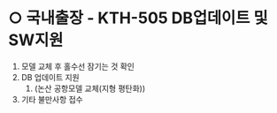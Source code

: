 # ○ 국내출장 - KTH-505 DB업데이트 및 SW지원
1. 모델 교체 후 홀수선 잠기는 것 확인
2. DB 업데이트 지원
	1. (논산 공항모델 교체(지형 평탄화))
3. 기타 불만사항 접수